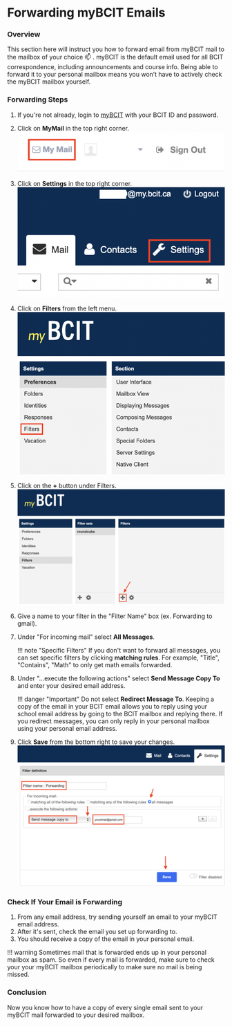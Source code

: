 # Forwarding myBCIT Emails

### Overview

This section here will instruct you how to forward email from myBCIT mail to the mailbox of your choice :mailbox: . myBCIT is the default email used for all BCIT correspondence, including announcements and course info. Being able to forward it to your personal mailbox means you won’t have to actively check the myBCIT mailbox yourself.

### Forwarding Steps

1. If you're not already, login to [myBCIT](https://my.bcit.ca) with your BCIT ID and password.
2. Click on **MyMail** in the top right corner.
![image](./Patty's%20Screenshots/COMM%20Screenshots/Screen%20Shot%202023-03-23%20at%204.44.22%20PM.png)
3. Click on **Settings** in the top right corner.  
![images](./Patty's%20Screenshots/COMM%20Screenshots/Screen%20Shot%202023-03-23%20at%204.46.43%20PM.png)
4. Click on **Filters** from the left menu.
![image](./Patty's%20Screenshots/COMM%20Screenshots/Screen%20Shot%202023-03-23%20at%204.49.21%20PM.png)
5. Click on the **+** button under Filters.
![image](./Patty's%20Screenshots/COMM%20Screenshots/Screen%20Shot%202023-03-23%20at%204.51.26%20PM.png)
6. Give a name to your filter in the "Filter Name" box (ex. Forwarding to gmail).
7. Under "For incoming mail" select **All Messages**.  
  
    !!! note "Specific Filters"
        If you don't want to forward all messages, you can set specific filters by clicking **matching rules**. For example, "Title", "Contains", "Math" to only get math emails forwarded.

8. Under "...execute the following actions" select **Send Message Copy To** and enter your desired email address.

    !!! danger "Important"
        Do not select **Redirect Message To**. Keeping a copy of the email in your BCIT email allows you to reply using your school email address by going to the BCIT mailbox and replying there. If you redirect messages, you can only reply in your personal mailbox using your personal email address.

9. Click **Save** from the bottom right to save your changes.
![image](./Patty's%20Screenshots/COMM%20Screenshots/Screen%20Shot%202023-03-23%20at%204.54.06%20PM.png)

### Check If Your Email is Forwarding

1. From any email address, try sending yourself an email to your myBCIT email address.
2. After it's sent, check the email you set up forwarding to.
3. You should receive a copy of the email in your personal email.

!!! warning
    Sometimes mail that is forwarded ends up in your personal mailbox as spam. So even if every mail is forwarded, make sure to check your your myBCIT mailbox periodically to make sure no mail is being missed.

### Conclusion

Now you know how to have a copy of every single email sent to your myBCIT mail forwarded to your desired mailbox.
